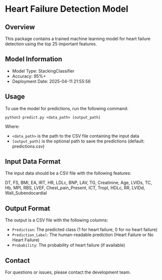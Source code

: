 # Heart Failure Detection Model

## Overview

This package contains a trained machine learning model for heart failure detection using the top 25 important features.

## Model Information

- Model Type: StackingClassifier
- Accuracy: 95%+
- Deployment Date: 2025-04-11 21:55:56

## Usage

To use the model for predictions, run the following command:

```
python3 predict.py <data_path> [output_path]
```

Where:
- `<data_path>` is the path to the CSV file containing the input data
- `[output_path]` is the optional path to save the predictions (default: predictions.csv)

## Input Data Format

The input data should be a CSV file with the following features:

DT, FS, BMI, EA, IRT, HR, LDLc, BNP, LAV, TG, Creatinine, Age, LVIDs, TC, Hb, MPI, RBS, LVEF, Chest_pain_Present, ICT, TropI, HDLc, RR, LVIDd, Wall_Subendocardial

## Output Format

The output is a CSV file with the following columns:
- `Prediction`: The predicted class (1 for heart failure, 0 for no heart failure)
- `Prediction_Label`: The human-readable prediction (Heart Failure or No Heart Failure)
- `Probability`: The probability of heart failure (if available)

## Contact

For questions or issues, please contact the development team.
